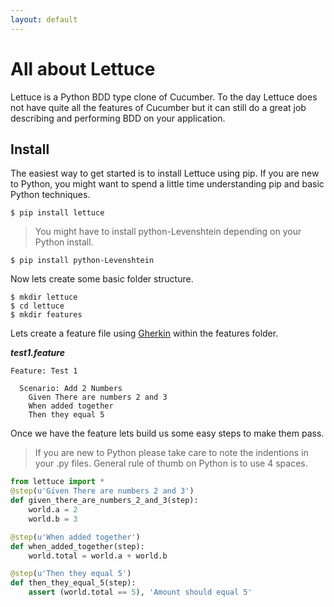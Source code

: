 ```yaml
---
layout: default
---
```

# All about Lettuce

Lettuce is a Python BDD type clone of Cucumber.  To the day Lettuce does not have quite all the features of Cucumber but it can still do a great job describing and performing BDD on your application.

## Install
The easiest way to get started is to install Lettuce using pip. If you are new to Python, you might want to spend a little time understanding pip and basic Python techniques.

```
$ pip install lettuce
```

> You might have to install python-Levenshtein depending on your Python install.

```
$ pip install python-Levenshtein
```
Now lets create some basic folder structure.

```
$ mkdir lettuce
$ cd lettuce
$ mkdir features
```

Lets create a feature file using [Gherkin](/book/common-automation-concepts/gherkin.html) within the features folder.

***test1.feature***
```gherkin
Feature: Test 1

  Scenario: Add 2 Numbers
    Given There are numbers 2 and 3
    When added together
    Then they equal 5
```

Once we have the feature lets build us some easy steps to make them pass.

> If you are new to Python please take care to note the indentions in your .py files.  General rule of thumb on Python is to use 4 spaces.

```python
from lettuce import *
@step(u'Given There are numbers 2 and 3')
def given_there_are_numbers_2_and_3(step):
    world.a = 2
    world.b = 3

@step(u'When added together')
def when_added_together(step):
    world.total = world.a + world.b

@step(u'Then they equal 5')
def then_they_equal_5(step):
    assert (world.total == 5), 'Amount should equal 5'
```
